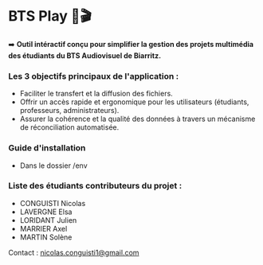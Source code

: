 # BTS Play 🎥🎬

➡️ **Outil intéractif conçu pour simplifier la gestion des projets multimédia des étudiants du BTS Audiovisuel de Biarritz.**

### Les 3 objectifs principaux de l'application :
- Faciliter le transfert et la diffusion des fichiers.  
- Offrir un accès rapide et ergonomique pour les utilisateurs (étudiants, professeurs, administrateurs).  
- Assurer la cohérence et la qualité des données à travers un mécanisme de réconciliation automatisée.

### Guide d'installation
- Dans le dossier /env

### Liste des étudiants contributeurs du projet :
- CONGUISTI Nicolas
- LAVERGNE Elsa
- LORIDANT Julien
- MARRIER Axel
- MARTIN Solène

Contact : nicolas.conguisti1@gmail.com
